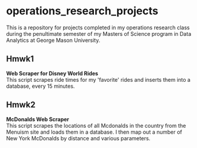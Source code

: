# operations_research_projects
This is a repository for projects completed in my operations research class during the penultimate semester of my Masters of Science program in Data Analytics at George Mason University.

<h2>Hmwk1</h2>
<b>Web Scraper for Disney World Rides</b> <br />
This script scrapes ride times for my 'favorite' rides and inserts them into a database, every 15 minutes.

<h2>Hmwk2</h2>
<b>McDonalds Web Scraper</b> <br />
This script scrapes the locations of all Mcdonalds in the country from the Menuism site and loads them in a database. I then map out a number of New York McDonalds by distance 
and various parameters.
